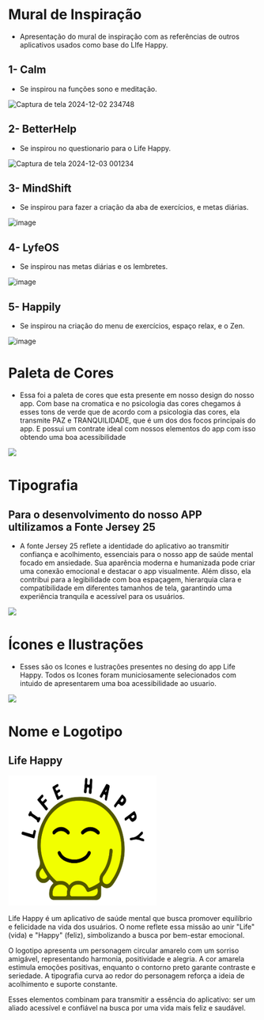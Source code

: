 # Mural de Inspiração
 * Apresentação do mural de inspiração com as referências de outros aplicativos usados como base do LIfe Happy.
 
  ## 1- Calm
  * Se inspirou na funções sono e meditação.
    
  ![Captura de tela 2024-12-02 234748](https://github.com/user-attachments/assets/ed060548-8ee4-4810-972d-e07fb5d1c9ea)
  ## 2- BetterHelp 
  * Se inspirou no questionario para o Life Happy.
    
  ![Captura de tela 2024-12-03 001234](https://github.com/user-attachments/assets/af34068a-46d2-4897-8043-be5bc79066b9)
  ## 3- MindShift
  * Se inspirou para fazer a criação da aba de exercícios, e metas diárias.
    
  ![image](https://github.com/user-attachments/assets/8a523e90-b965-4744-837a-06829c577ab5)
  ## 4- LyfeOS
  * Se inspirou nas metas diárias e os lembretes.
    
  ![image](https://github.com/user-attachments/assets/c20810ee-b182-4f6b-b0a6-21c6bc27d1ef)
  ## 5- Happily
  * Se inspirou na criação do menu de exercícios, espaço relax, e o Zen.
    
  ![image](https://github.com/user-attachments/assets/e5ee6f72-343e-4785-b92d-54293e9b7c69)

# Paleta de Cores

* Essa foi a paleta de cores que esta presente em nosso design do nosso app. Com base na cromatica e no psicologia das cores chegamos á esses tons de verde que de acordo com a psicologia das cores, ela transmite PAZ e TRANQUILIDADE, que é um dos dos focos principais do app. E possui um contrate ideal com nossos elementos do app com isso obtendo uma boa acessibilidade

  
<img src="https://github.com/user-attachments/assets/aa2da802-a9d8-47ac-84d2-f117d3b9a88b" width="500">

# Tipografia

## Para o desenvolvimento do nosso APP ultilizamos a Fonte Jersey 25
* A fonte Jersey 25 reflete a identidade do aplicativo ao transmitir confiança e acolhimento, essenciais para o nosso app de saúde mental focado em ansiedade. Sua aparência moderna e humanizada pode criar uma conexão emocional e destacar o app visualmente. Além disso, ela contribui para a legibilidade com boa espaçagem, hierarquia clara e compatibilidade em diferentes tamanhos de tela, garantindo uma experiência tranquila e acessível para os usuários.


<img src="https://github.com/user-attachments/assets/36d768e5-5784-4449-b7ae-aba83cb9c3c5" width="500">

# Ícones e Ilustrações

* Esses são os Icones e Iustrações presentes no desing do app Life Happy. Todos os Icones foram municiosamente selecionados com intuido de apresentarem uma boa acessibilidade ao usuario.

<img src="https://github.com/user-attachments/assets/0cd066bf-7302-4bab-bc53-7f554b07d7ec" width="500">

# Nome e Logotipo
## Life Happy
<img src="https://github.com/Ghostdoce/IHC2/blob/ac7894d1c27a933317a3a861c86661f484c69214/docs/4.%20Design_Interface/imagens/Captura%20de%20tela%202024-12-03%20021458.png" width="300">

Life Happy é um aplicativo de saúde mental que busca promover equilíbrio e felicidade na vida dos usuários. O nome reflete essa missão ao unir "Life" (vida) e "Happy" (feliz), simbolizando a busca por bem-estar emocional.

O logotipo apresenta um personagem circular amarelo com um sorriso amigável, representando harmonia, positividade e alegria. A cor amarela estimula emoções positivas, enquanto o contorno preto garante contraste e seriedade. A tipografia curva ao redor do personagem reforça a ideia de acolhimento e suporte constante.

Esses elementos combinam para transmitir a essência do aplicativo: ser um aliado acessível e confiável na busca por uma vida mais feliz e saudável.

